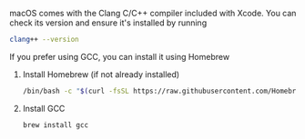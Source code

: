 <a name="install-gcc"></a>

[//]: # (### Install GCC)

macOS comes with the Clang C/C++ compiler included with Xcode. You can check its version and ensure it's installed by running

```bash
clang++ --version
```

If you prefer using GCC, you can install it using Homebrew

<a name="install-homebrew"></a>

1. Install Homebrew (if not already installed)

   ```bash
   /bin/bash -c "$(curl -fsSL https://raw.githubusercontent.com/Homebrew/install/HEAD/install.sh)"
   ```

2. Install GCC

   ```bash
   brew install gcc
   ```

<a name="install-cmake"></a>

